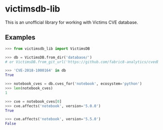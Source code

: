 # victimsdb-lib

This is an unofficial library for working with Victims CVE database.


## Examples

```python
>>> from victimsdb_lib import VictimsDB

>>> db = VictimsDB.from_dir('database/')
# or VictimsDB.from_git_url('https://github.com/fabric8-analytics/cvedb.git')

>>> 'CVE-2018-1000164' in db
True

>>> notebook_cves = db.cves_for('notebook', ecosystem='python')
>>> len(notebook_cves)
1

>>> cve = notebook_cves[0]
>>> cve.affects('notebook', version='5.0.0')
True

>>> cve.affects('notebook', version='5.5.0')
False
```
